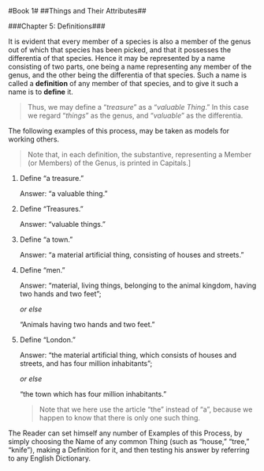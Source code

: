 <link rel="stylesheet" href="styles.css">
#Book 1#
##Things and Their Attributes##

###Chapter 5: Definitions###

It is evident that every member of a species is also a member of the genus out of which that species has been picked, and that it possesses the differentia of that species. Hence it may be represented by a name consisting of two parts, one being a name representing any member of the genus, and the other being the differentia of that species. Such a name is called a **definition** of any member of that species, and to give it such a name is to **define** it.

> Thus, we may define a “*treasure*” as a “*valuable Thing*.” In this case we regard “*things*” as the genus, and “*valuable*” as the differentia.

The following examples of this process, may be taken as models for working others.

> Note that, in each definition, the substantive, representing a Member (or Members) of the Genus, is printed in Capitals.]

1. Define “a treasure.”

	Answer: “a valuable thing.”

2. Define “Treasures.”

	Answer: “valuable things.”

3. Define “a town.”

	Answer: “a material artificial thing, consisting of houses and streets.”

4. Define “men.”

	Answer: “material, living things, belonging to the animal kingdom, having two hands and two feet”;

	*or else*

	“Animals having two hands and two feet.”

5. Define “London.”

	Answer: “the material artificial thing, which consists of houses and streets, and has four million inhabitants”;

	*or else*

	“the town which has four million inhabitants.”

	> Note that we here use the article “the” instead of “a”, because we happen to know that there is only one such thing.

The Reader can set himself any number of Examples of this Process, by simply choosing the Name of any common Thing (such as “house,” “tree,” “knife”), making a Definition for it, and then testing his answer by referring to any English Dictionary.
